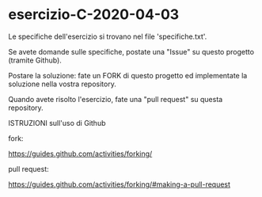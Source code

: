 # esercizio-C-2020-04-03

Le specifiche dell'esercizio si trovano nel file 'specifiche.txt'.

Se avete domande sulle specifiche, postate una "Issue" su questo progetto (tramite Github).

Postare la soluzione: fate un FORK di questo progetto ed implementate la soluzione nella vostra repository.

Quando avete risolto l'esercizio, fate una "pull request" su questa repository.


ISTRUZIONI sull'uso di Github

fork:

https://guides.github.com/activities/forking/

pull request:

https://guides.github.com/activities/forking/#making-a-pull-request
